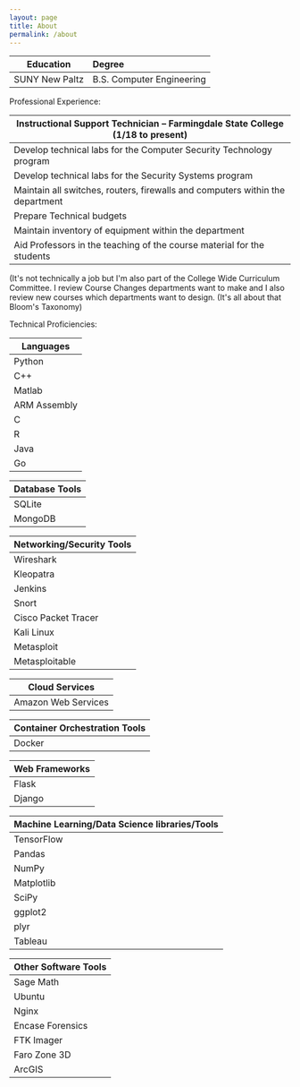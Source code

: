 ```yaml
---
layout: page
title: About
permalink: /about
---
```

|Education|Degree|
|---------|:-------|
|SUNY New Paltz| B.S. Computer Engineering|

Professional Experience:

|Instructional Support Technician – Farmingdale State College (1/18 to present)|
|------------------------------------------------------------------------------|
|	Develop technical labs for the Computer Security Technology program |
| Develop technical labs for the Security Systems program|
|	Maintain all switches, routers, firewalls and computers within the department|
|Prepare Technical budgets |
|	Maintain inventory of equipment within the department |
|	Aid Professors in the teaching of the course material for the students|
(It's not technically a job but I'm also part of the College Wide Curriculum Committee. I review Course Changes departments want to make and I also review new courses which departments want to design. (It's all about that Bloom's Taxonomy)
  
Technical Proficiencies: 

| Languages|
| -------------|
| Python|
| C++|
|Matlab|
|ARM Assembly|
| C| 
|R|
|Java|
|Go|

|Database Tools|
|--------------|
|SQLite|
|MongoDB|

|Networking/Security Tools|
|-------------------------|
|Wireshark|
|Kleopatra|
|Jenkins|
|Snort|
|Cisco Packet Tracer|
|Kali Linux|
|Metasploit|
|Metasploitable|

|Cloud Services|
|--------------|
|Amazon Web Services|

|Container Orchestration Tools|
|-----------------------------|
|Docker|

|Web Frameworks|
|--------------|
|Flask|
|Django|

|Machine Learning/Data Science libraries/Tools|
|---------------------------------------|
|TensorFlow|
|Pandas|
|NumPy|
|Matplotlib|
|SciPy|
|ggplot2|
|plyr|
|Tableau|

|Other Software Tools|
|-----------|
|Sage Math|
|Ubuntu|
|Nginx|
|Encase Forensics|
|FTK Imager|
|Faro Zone 3D|
|ArcGIS|

